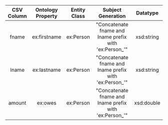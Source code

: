 |CSV Column|Ontology Property|Entity Class|Subject Generation|Datatype|
|:--------:|:---------------:|:----------:|:----------------:|:------:|
|fname|ex:firstname|ex:Person|"Concatenate fname and lname prefix with 'ex:Person_'"|xsd:string|
|lname|ex:lastname|ex:Person|"Concatenate fname and lname prefix with 'ex:Person_'"|xsd:string|
|amount|ex:owes|ex:Person|"Concatenate fname and lname prefix with 'ex:Person_'"|xsd:double|
